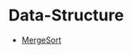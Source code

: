 # Data-Structure  
- [MergeSort](https://github.com/lktgt15/Data-Structure/tree/master/MergeSort)  
